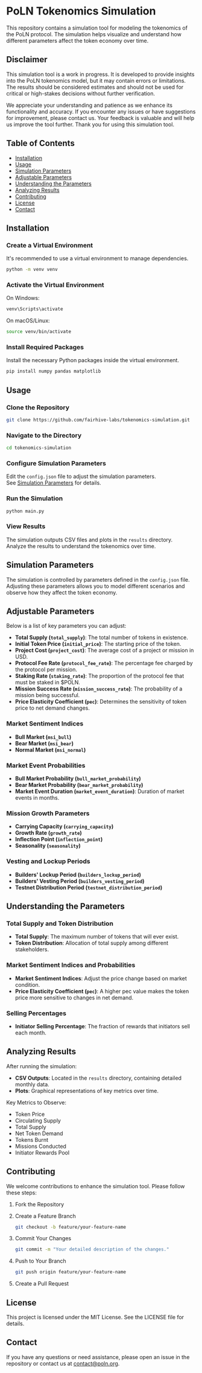 
# PoLN Tokenomics Simulation

This repository contains a simulation tool for modeling the tokenomics of the PoLN protocol. The simulation helps visualize and understand how different parameters affect the token economy over time.

## Disclaimer

This simulation tool is a work in progress. It is developed to provide insights into the PoLN tokenomics model, but it may contain errors or limitations. The results should be considered estimates and should not be used for critical or high-stakes decisions without further verification.

We appreciate your understanding and patience as we enhance its functionality and accuracy. If you encounter any issues or have suggestions for improvement, please contact us. Your feedback is valuable and will help us improve the tool further. Thank you for using this simulation tool.

## Table of Contents

- [Installation](#installation)
- [Usage](#usage)
- [Simulation Parameters](#simulation-parameters)
- [Adjustable Parameters](#adjustable-parameters)
- [Understanding the Parameters](#understanding-the-parameters)
- [Analyzing Results](#analyzing-results)
- [Contributing](#contributing)
- [License](#license)
- [Contact](#contact)

## Installation

### Create a Virtual Environment

It's recommended to use a virtual environment to manage dependencies.

```bash
python -m venv venv
```

### Activate the Virtual Environment

On Windows:

```bash
venv\Scripts\activate
```

On macOS/Linux:

```bash
source venv/bin/activate
```

### Install Required Packages

Install the necessary Python packages inside the virtual environment.

```bash
pip install numpy pandas matplotlib
```

## Usage

### Clone the Repository

```bash
git clone https://github.com/fairhive-labs/tokenomics-simulation.git
```

### Navigate to the Directory

```bash
cd tokenomics-simulation
```

### Configure Simulation Parameters

Edit the `config.json` file to adjust the simulation parameters.  
See [Simulation Parameters](#simulation-parameters) for details.

### Run the Simulation

```bash
python main.py
```

### View Results

The simulation outputs CSV files and plots in the `results` directory.  
Analyze the results to understand the tokenomics over time.

## Simulation Parameters

The simulation is controlled by parameters defined in the `config.json` file. Adjusting these parameters allows you to model different scenarios and observe how they affect the token economy.

## Adjustable Parameters

Below is a list of key parameters you can adjust:

- **Total Supply (`total_supply`)**: The total number of tokens in existence.
- **Initial Token Price (`initial_price`)**: The starting price of the token.
- **Project Cost (`project_cost`)**: The average cost of a project or mission in USD.
- **Protocol Fee Rate (`protocol_fee_rate`)**: The percentage fee charged by the protocol per mission.
- **Staking Rate (`staking_rate`)**: The proportion of the protocol fee that must be staked in $POLN.
- **Mission Success Rate (`mission_success_rate`)**: The probability of a mission being successful.
- **Price Elasticity Coefficient (`pec`)**: Determines the sensitivity of token price to net demand changes.

### Market Sentiment Indices

- **Bull Market (`msi_bull`)**
- **Bear Market (`msi_bear`)**
- **Normal Market (`msi_normal`)**

### Market Event Probabilities

- **Bull Market Probability (`bull_market_probability`)**
- **Bear Market Probability (`bear_market_probability`)**
- **Market Event Duration (`market_event_duration`)**: Duration of market events in months.

### Mission Growth Parameters

- **Carrying Capacity (`carrying_capacity`)**
- **Growth Rate (`growth_rate`)**
- **Inflection Point (`inflection_point`)**
- **Seasonality (`seasonality`)**

### Vesting and Lockup Periods

- **Builders' Lockup Period (`builders_lockup_period`)**
- **Builders' Vesting Period (`builders_vesting_period`)**
- **Testnet Distribution Period (`testnet_distribution_period`)**

## Understanding the Parameters

### Total Supply and Token Distribution

- **Total Supply**: The maximum number of tokens that will ever exist.
- **Token Distribution**: Allocation of total supply among different stakeholders.

### Market Sentiment Indices and Probabilities

- **Market Sentiment Indices**: Adjust the price change based on market condition.
- **Price Elasticity Coefficient (`pec`)**: A higher pec value makes the token price more sensitive to changes in net demand.

### Selling Percentages

- **Initiator Selling Percentage**: The fraction of rewards that initiators sell each month.

## Analyzing Results

After running the simulation:

- **CSV Outputs**: Located in the `results` directory, containing detailed monthly data.
- **Plots**: Graphical representations of key metrics over time.

Key Metrics to Observe:

- Token Price
- Circulating Supply
- Total Supply
- Net Token Demand
- Tokens Burnt
- Missions Conducted
- Initiator Rewards Pool

## Contributing

We welcome contributions to enhance the simulation tool. Please follow these steps:

1. Fork the Repository
2. Create a Feature Branch

    ```bash
    git checkout -b feature/your-feature-name
    ```

3. Commit Your Changes

    ```bash
    git commit -m "Your detailed description of the changes."
    ```

4. Push to Your Branch

    ```bash
    git push origin feature/your-feature-name
    ```

5. Create a Pull Request

## License

This project is licensed under the MIT License. See the LICENSE file for details.

## Contact

If you have any questions or need assistance, please open an issue in the repository or contact us at <contact@poln.org>.
